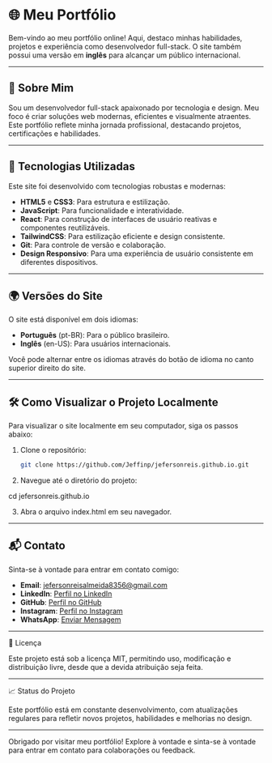 # 🌐 **Meu Portfólio**

Bem-vindo ao meu portfólio online! Aqui, destaco minhas habilidades, projetos e experiência como desenvolvedor full-stack. O site também possui uma versão em **inglês** para alcançar um público internacional.

---

## 🚀 **Sobre Mim**

Sou um desenvolvedor full-stack apaixonado por tecnologia e design. Meu foco é criar soluções web modernas, eficientes e visualmente atraentes. Este portfólio reflete minha jornada profissional, destacando projetos, certificações e habilidades.

---

## 🌟 **Tecnologias Utilizadas**

Este site foi desenvolvido com tecnologias robustas e modernas:

- **HTML5** e **CSS3**: Para estrutura e estilização.
- **JavaScript**: Para funcionalidade e interatividade.
- **React**: Para construção de interfaces de usuário reativas e componentes reutilizáveis.
- **TailwindCSS**: Para estilização eficiente e design consistente.
- **Git**: Para controle de versão e colaboração.
- **Design Responsivo**: Para uma experiência de usuário consistente em diferentes dispositivos.

---

## 🌍 **Versões do Site**

O site está disponível em dois idiomas:

- **Português** (pt-BR): Para o público brasileiro.
- **Inglês** (en-US): Para usuários internacionais.

Você pode alternar entre os idiomas através do botão de idioma no canto superior direito do site.

---

## 🛠️ **Como Visualizar o Projeto Localmente**

Para visualizar o site localmente em seu computador, siga os passos abaixo:

1. Clone o repositório:

   ```bash
   git clone https://github.com/Jeffinp/jefersonreis.github.io.git

2. Navegue até o diretório do projeto:

cd jefersonreis.github.io


3. Abra o arquivo index.html em seu navegador.

---

## 📬 **Contato**

Sinta-se à vontade para entrar em contato comigo:

- **Email**: [jefersonreisalmeida8356@gmail.com](mailto:jefersonreisalmeida8356@gmail.com)
- **LinkedIn**: [Perfil no LinkedIn](https://www.linkedin.com/in/jeferson-reis-877a942b7/)
- **GitHub**: [Perfil no GitHub](https://github.com/Jeffinp)
- **Instagram**: [Perfil no Instagram](https://www.instagram.com/jeffinx___/)
- **WhatsApp**: [Enviar Mensagem](https://wa.me/qr/KW2XXA46XAXNH1)

---

📝 Licença

Este projeto está sob a licença MIT, permitindo uso, modificação e distribuição livre, desde que a devida atribuição seja feita.


---

📈 Status do Projeto

Este portfólio está em constante desenvolvimento, com atualizações regulares para refletir novos projetos, habilidades e melhorias no design.


---

Obrigado por visitar meu portfólio! Explore à vontade e sinta-se à vontade para entrar em contato para colaborações ou feedback.



